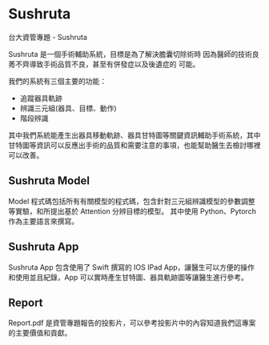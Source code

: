 # Sushruta

台大資管專題 - Sushruta

Sushruta 是一個手術輔助系統，目標是為了解決膽囊切除術時
因為醫師的技術良莠不齊導致手術品質不良，甚至有併發症以及後遺症的
可能。

我們的系統有三個主要的功能：
* 追蹤器具軌跡
* 辨識三元組(器具、目標、動作)
* 階段辨識

其中我們系統能產生出器具移動軌跡、器具甘特圖等關鍵資訊輔助手術系統，其中甘特圖等資訊可以反應出手術的品質和需要注意的事項，也能幫助醫生去檢討哪裡可以改善。

## Sushruta Model

Model 程式碼包括所有有關模型的程式碼，包含針對三元組辨識模型的參數調整等實驗，和所提出基於 Attention 分辨目標的模型。 其中使用 Python、Pytorch 作為主要語言來撰寫。


## Sushruta App

Sushruta App 包含使用了 Swift 撰寫的 IOS IPad App，讓醫生可以方便的操作和使用並且紀錄，App 可以實時產生甘特圖、器具軌跡圖等讓醫生進行參考。

## Report

Report.pdf 是資管專題報告的投影片，可以參考投影片中的內容知道我們這專案的主要價值和貢獻。

